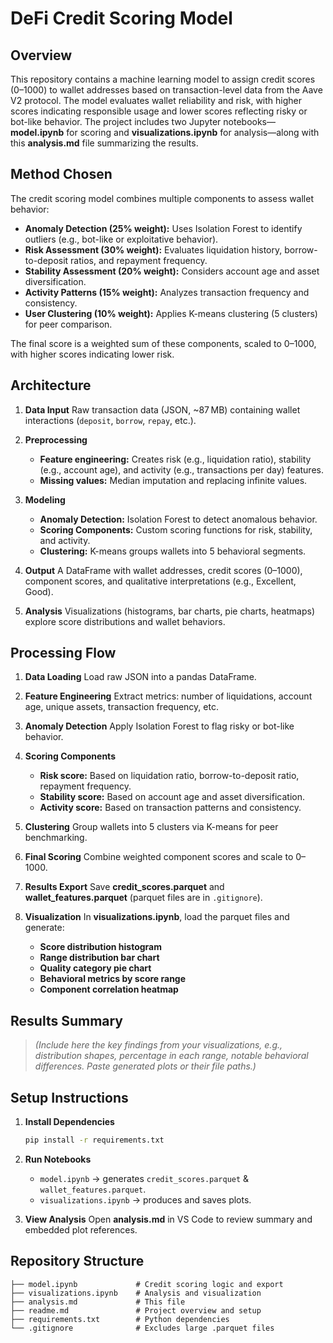 # DeFi Credit Scoring Model

## Overview

This repository contains a machine learning model to assign credit scores (0–1000) to wallet addresses based on transaction-level data from the Aave V2 protocol. The model evaluates wallet reliability and risk, with higher scores indicating responsible usage and lower scores reflecting risky or bot-like behavior. The project includes two Jupyter notebooks—**model.ipynb** for scoring and **visualizations.ipynb** for analysis—along with this **analysis.md** file summarizing the results.

## Method Chosen

The credit scoring model combines multiple components to assess wallet behavior:

* **Anomaly Detection (25% weight):** Uses Isolation Forest to identify outliers (e.g., bot-like or exploitative behavior).
* **Risk Assessment (30% weight):** Evaluates liquidation history, borrow-to-deposit ratios, and repayment frequency.
* **Stability Assessment (20% weight):** Considers account age and asset diversification.
* **Activity Patterns (15% weight):** Analyzes transaction frequency and consistency.
* **User Clustering (10% weight):** Applies K-means clustering (5 clusters) for peer comparison.

The final score is a weighted sum of these components, scaled to 0–1000, with higher scores indicating lower risk.

## Architecture

1. **Data Input**
   Raw transaction data (JSON, \~87 MB) containing wallet interactions (`deposit`, `borrow`, `repay`, etc.).

2. **Preprocessing**

   * **Feature engineering:** Creates risk (e.g., liquidation ratio), stability (e.g., account age), and activity (e.g., transactions per day) features.
   * **Missing values:** Median imputation and replacing infinite values.

3. **Modeling**

   * **Anomaly Detection:** Isolation Forest to detect anomalous behavior.
   * **Scoring Components:** Custom scoring functions for risk, stability, and activity.
   * **Clustering:** K-means groups wallets into 5 behavioral segments.

4. **Output**
   A DataFrame with wallet addresses, credit scores (0–1000), component scores, and qualitative interpretations (e.g., Excellent, Good).

5. **Analysis**
   Visualizations (histograms, bar charts, pie charts, heatmaps) explore score distributions and wallet behaviors.

## Processing Flow

1. **Data Loading**
   Load raw JSON into a pandas DataFrame.

2. **Feature Engineering**
   Extract metrics: number of liquidations, account age, unique assets, transaction frequency, etc.

3. **Anomaly Detection**
   Apply Isolation Forest to flag risky or bot-like behavior.

4. **Scoring Components**

   * **Risk score:** Based on liquidation ratio, borrow-to-deposit ratio, repayment frequency.
   * **Stability score:** Based on account age and asset diversification.
   * **Activity score:** Based on transaction patterns and consistency.

5. **Clustering**
   Group wallets into 5 clusters via K-means for peer benchmarking.

6. **Final Scoring**
   Combine weighted component scores and scale to 0–1000.

7. **Results Export**
   Save **credit\_scores.parquet** and **wallet\_features.parquet** (parquet files are in `.gitignore`).

8. **Visualization**
   In **visualizations.ipynb**, load the parquet files and generate:

   * **Score distribution histogram**
   * **Range distribution bar chart**
   * **Quality category pie chart**
   * **Behavioral metrics by score range**
   * **Component correlation heatmap**

## Results Summary

> *(Include here the key findings from your visualizations, e.g., distribution shapes, percentage in each range, notable behavioral differences. Paste generated plots or their file paths.)*

## Setup Instructions

1. **Install Dependencies**

   ```bash
   pip install -r requirements.txt
   ```

2. **Run Notebooks**

   * `model.ipynb` → generates `credit_scores.parquet` & `wallet_features.parquet`.
   * `visualizations.ipynb` → produces and saves plots.

3. **View Analysis**
   Open **analysis.md** in VS Code to review summary and embedded plot references.

## Repository Structure

```
├── model.ipynb             # Credit scoring logic and export
├── visualizations.ipynb    # Analysis and visualization
├── analysis.md             # This file
├── readme.md               # Project overview and setup
├── requirements.txt        # Python dependencies
└── .gitignore              # Excludes large .parquet files
```


